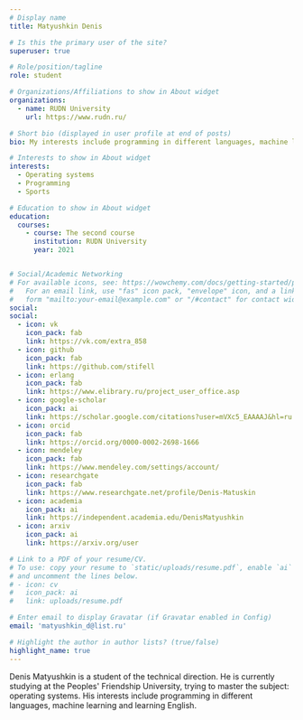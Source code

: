 ```yaml
---
# Display name
title: Matyushkin Denis

# Is this the primary user of the site?
superuser: true

# Role/position/tagline
role: student

# Organizations/Affiliations to show in About widget
organizations:
  - name: RUDN University
    url: https://www.rudn.ru/

# Short bio (displayed in user profile at end of posts)
bio: My interests include programming in different languages, machine learning and learning English.

# Interests to show in About widget
interests:
  - Operating systems
  - Programming
  - Sports

# Education to show in About widget
education:
  courses:
    - course: The second course
      institution: RUDN University
      year: 2021


# Social/Academic Networking
# For available icons, see: https://wowchemy.com/docs/getting-started/page-builder/#icons
#   For an email link, use "fas" icon pack, "envelope" icon, and a link in the
#   form "mailto:your-email@example.com" or "/#contact" for contact widget.
social:
social:
  - icon: vk
    icon_pack: fab
    link: https://vk.com/extra_858
  - icon: github
    icon_pack: fab
    link: https://github.com/stifell
  - icon: erlang
    icon_pack: fab
    link: https://www.elibrary.ru/project_user_office.asp
  - icon: google-scholar
    icon_pack: ai
    link: https://scholar.google.com/citations?user=mVXc5_EAAAAJ&hl=ru
  - icon: orcid
    icon_pack: fab
    link: https://orcid.org/0000-0002-2698-1666
  - icon: mendeley
    icon_pack: fab
    link: https://www.mendeley.com/settings/account/
  - icon: researchgate
    icon_pack: fab
    link: https://www.researchgate.net/profile/Denis-Matuskin
  - icon: academia
    icon_pack: ai
    link: https://independent.academia.edu/DenisMatyushkin
  - icon: arxiv
    icon_pack: ai
    link: https://arxiv.org/user

# Link to a PDF of your resume/CV.
# To use: copy your resume to `static/uploads/resume.pdf`, enable `ai` icons in `params.toml`,
# and uncomment the lines below.
# - icon: cv
#   icon_pack: ai
#   link: uploads/resume.pdf

# Enter email to display Gravatar (if Gravatar enabled in Config)
email: 'matyushkin_d@list.ru'

# Highlight the author in author lists? (true/false)
highlight_name: true
---
```


Denis Matyushkin is a student of the technical direction. He is currently studying at the Peoples' Friendship University, trying to master the subject: operating systems. His interests include programming in different languages, machine learning and learning English.

